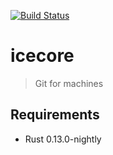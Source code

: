 [![Build Status](https://travis-ci.org/jacquesrott/icecore.svg?branch=master)](https://travis-ci.org/jacquesrott/icecore)

# icecore

> Git for machines

## Requirements

- Rust 0.13.0-nightly
